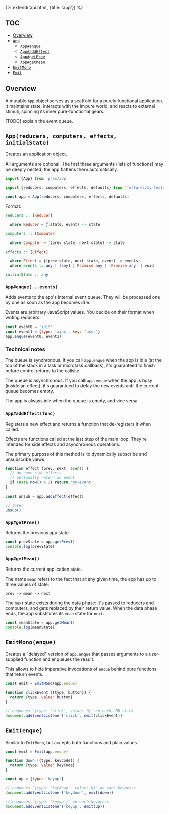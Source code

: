 {% extend('api.html', {title: 'app'}) %}

## TOC

* [Overview]({{url(path)}}/#overview)
* [`App`]({{url(path)}}/#-app-reducers-computers-effects-initialstate-)
  * [`App#enque`]({{url(path)}}/#-app-enque-events-)
  * [`App#addEffect`]({{url(path)}}/#-app-addeffect-func-)
  * [`App#getPrev`]({{url(path)}}/#-app-getprev-)
  * [`App#getMean`]({{url(path)}}/#-app-getmean-)
* [`EmitMono`]({{url(path)}}/#-emitmono-enque-)
* [`Emit`]({{url(path)}}/#-emit-enque-)

## Overview

A mutable `App` object serves as a scaffold for a purely functional application.
It maintains state, interacts with the impure world, and reacts to external
stimuli, spinning its inner pure-functional gears.

[TODO] explain the event queue.

## `App(reducers, computers, effects, initialState)`

Creates an application object.

All arguments are optional. The first three arguments (lists of functions) may
be deeply nested; the app flattens them automatically.

```js
import {App} from 'prax/app'

import {reducers, computers, effects, defaults} from 'features/my-feature'

const app = App(reducers, computers, effects, defaults)
```

Format:

```hs
reducers :: [Reducer]

  where Reducer = ƒ(state, event) -> state

computers :: [Computer]

  where Computer = ƒ(prev state, next state) -> state

effects :: [Effect]

  where Effect = ƒ(prev state, next state, event) -> events
  where events :: any | [any] | Promise any | [Promise any] | void

initialState :: any
```

### `App#enque(...events)`

Adds events to the app's internal event queue. They will be processed one by one
as soon as the app becomes idle.

Events are arbitrary JavaScript values. You decide on their format when writing
reducers.

```js
const event0 = 'init'
const event1 = {type: 'ajax', key: 'user'}
app.enque(event0, event1)
```

<!--: <div class="notes"> :-->

### Technical notes

The queue is synchronous. If you call `app.enque` when the app is idle (at the
top of the stack in a task or microtask callback), it's guaranteed to finish
before control returns to the callsite.

The queue is asynchronous. If you call `app.enque` when the app is busy (inside
an effect), it's guaranteed to delay the new events until the current queue
becomes empty.

The app is always idle when the queue is empty, and vice versa.

<!--: </div> :-->

### `App#addEffect(func)`

Registers a new effect and returns a function that de-registers it when called.

Effects are functions called at the last step of the main loop. They're intended
for side effects and asynchronous operations.

The primary purpose of this method is to dynamically subscribe and unsubscribe
views.

```js
function effect (prev, next, event) {
  // do some side effects
  // optionally return an event
  if (Date.now() % 2) return 'my-event'
}

const unsub = app.addEffect(effect)

// later
unsub()
```

### `App#getPrev()`

Returns the previous app state.

```js
const prevState = app.getPrev()
console.log(prevState)
```

### `App#getMean()`

Returns the current application state.

The name `mean` refers to the fact that at any given time, the app has up to
three values of state:

`prev -> mean -> next`

The `next` state exists during the data phase: it's passed to reducers and
computers, and gets replaced by their return value. When the data phase ends,
the app substitutes its `mean` state for `next`.

```js
const meanState = app.getMean()
console.log(meanState)
```

## `EmitMono(enque)`

Creates a "delayed" version of `app.enque` that passes arguments to a
user-supplied function and enqueues the result.

This allows to hide imperative invocations of `enque` behind pure functions that
return events.

```js
const emit = EmitMono(app.enque)

function clickEvent ({type, button}) {
  return {type, value: button}
}

// enqueues `{type: 'click', value: 0}` on each LMB click
document.addEventListener('click', emit(clickEvent))
```

## `Emit(enque)`

Similar to `EmitMono`, but accepts both functions and plain values.

```js
const emit = Emit(app.enque)

function down ({type, keyCode}) {
  return {type, value: keyCode}
}

const up = {type: 'keyup'}

// enqueues `{type: 'keydown', value: N}` on each keypress
document.addEventListener('keydown', emit(down))

// enqueues `{type: 'keyup'}` on each keypress
document.addEventListener('keyup', emit(up))
```
